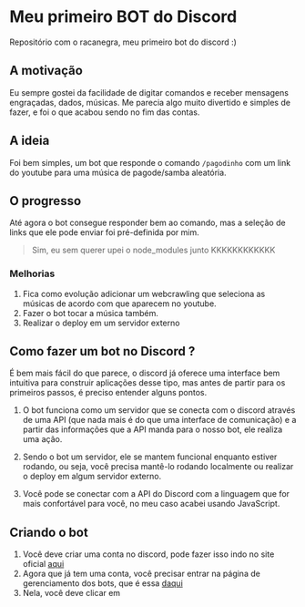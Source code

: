 # Meu primeiro BOT do Discord

Repositório com o racanegra, meu primeiro bot do discord :)

## A motivação

Eu sempre gostei da facilidade de digitar comandos e receber mensagens engraçadas, dados, músicas. Me parecia algo muito divertido e simples de fazer, e foi o que acabou sendo no fim das contas.

## A ideia

Foi bem simples, um bot que responde o comando `/pagodinho` com um link do youtube para uma música de pagode/samba aleatória.

## O progresso

Até agora o bot consegue responder bem ao comando, mas a seleção de links que ele pode enviar foi pré-definida por mim.

> Sim, eu sem querer upei o node_modules junto KKKKKKKKKKKK

### Melhorias

1. Fica como evolução adicionar um webcrawling que seleciona as músicas de acordo com que aparecem no youtube.
2. Fazer o bot tocar a música também.
3. Realizar o deploy em um servidor externo

## Como fazer um bot no Discord ?

É bem mais fácil do que parece, o discord já oferece uma interface bem intuitiva para construir aplicações desse tipo, mas antes de partir para os primeiros passos, é preciso entender alguns pontos.

1. O bot funciona como um servidor que se conecta com o discord através de uma API (que nada mais é do que uma interface de comunicação) e a partir das informações que a API manda para o nosso bot, ele realiza uma ação. 

2. Sendo o bot um servidor, ele se mantem funcional enquanto estiver rodando, ou seja, você precisa mantê-lo rodando localmente ou realizar o deploy em algum servidor externo. 

3. Você pode se conectar com a API do Discord com a linguagem que for mais confortável para você, no meu caso acabei usando JavaScript.

## Criando o bot

1. Você deve criar uma conta no discord, pode fazer isso indo no site oficial [aqui](https://discord.com/)
2. Agora que já tem uma conta, você precisar entrar na página de gerenciamento dos bots, que é essa [daqui](https://discord.com/developers/applications)
3. Nela, você deve clicar em
